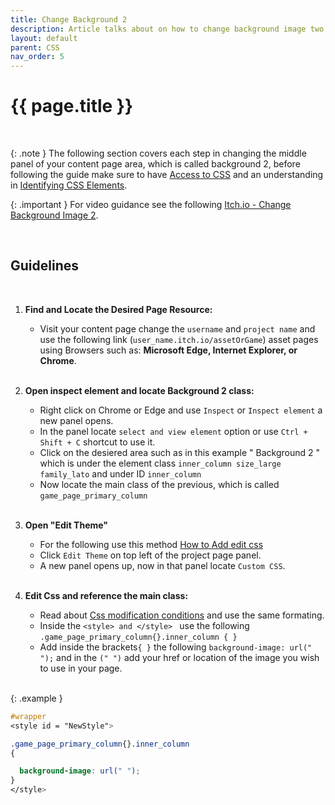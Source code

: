 ```yaml
---
title: Change Background 2
description: Article talks about on how to change background image two on itch.io content page, read more about it here..
layout: default
parent: CSS
nav_order: 5
---
```


{{ page.title }}
======================

<br>

{: .note }
The following section covers each step in changing the middle panel of your content page area, which is called background 2, before following the guide make sure to have [Access to CSS](../CssAccess/) and an understanding in [Identifying CSS Elements](../IdentifyCssElements/).

{: .important }
For video guidance see the following [Itch.io - Change Background Image 2](https://www.youtube.com/watch?v=zLjYkT_0HAU).

<br>


## Guidelines

<br>

1. **Find and Locate the Desired Page Resource:**
   - Visit your content page change the `username` and `project name` and use the following link (`user_name.itch.io/assetOrGame`) asset pages using Browsers such as: **Microsoft Edge, Internet Explorer, or Chrome**. <br><br>


2. **Open inspect element and locate Background 2 class:**
    - Right click on Chrome or Edge and use `Inspect` or `Inspect element` a new panel opens.
    - In the panel locate `select and view element` option or use `Ctrl + Shift + C` shortcut to use it.
    - Click on the desiered area such as in this example " Background 2 " which is under the element class `inner_column size_large family_lato` and under ID `inner_column`
    - Now locate the main class of the previous, which is called `game_page_primary_column` <br><br>

3. **Open "Edit Theme"**
    - For the following use this method [How to Add edit css](https://verzatiledevorg.github.io/Itchio_HandBook/docs/GettingStarted/CSS/BorrowCss/#guidelines)
    - Click `Edit Theme` on top left of the project page panel.
    - A new panel opens up, now in that panel locate `Custom CSS`. <br><br>

4. **Edit Css and reference the main class:**
    - Read about [Css modification conditions](https://verzatiledevorg.github.io/Itchio_HandBook/docs/GettingStarted/CSS/CssAccess/#3-css-modification-conditions) and use the same formating.
    - Inside the `<style> and </style> ` use the following `.game_page_primary_column{}.inner_column { }`
    - Add inside the brackets`{ }` the following `background-image: url(" ");` and in the `(" ")` add your href or location of the image you wish to use in your page. <br><br>

{: .example }
```css
#wrapper
<style id = "NewStyle"> 

.game_page_primary_column{}.inner_column
{

  background-image: url(" ");
}
</style>
```